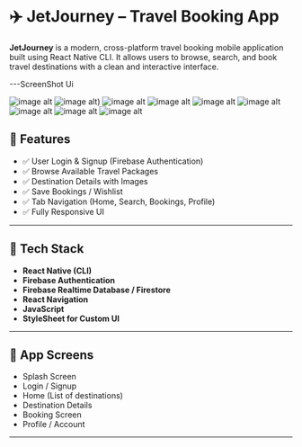 # ✈️ JetJourney – Travel Booking App

**JetJourney** is a modern, cross-platform travel booking mobile application built using React Native CLI. It allows users to browse, search, and book travel destinations with a clean and interactive interface.

---ScreenShot Ui

![image alt](https://github.com/Mohsinpadhan/JetJourney-Travel-Booking-App-/blob/475a8045d10e403690e582bd708ac6dd0c4c0acd/ui1.jpg)
![image alt](https://github.com/Mohsinpadhan/JetJourney-Travel-Booking-App-/blob/bb8801fa4987fd5911a956487adf31595f76d632/ui2%20(2).jpg))
![image alt](https://github.com/Mohsinpadhan/JetJourney-Travel-Booking-App-/blob/6f97114b7ad4b5b03a3a928fefdc9b9b87c26603/ui3.jpg)
![image alt](https://github.com/Mohsinpadhan/JetJourney-Travel-Booking-App-/blob/60636772b66431395ad7849eece01a10a95e648e/login%20ui4.jpg)
![image alt](https://github.com/Mohsinpadhan/JetJourney-Travel-Booking-App-/blob/898c4d8065b243c671fadcf075f9b80cf5e6f058/HomeScreenui%205.jpg)
![image alt](https://github.com/Mohsinpadhan/JetJourney-Travel-Booking-App-/blob/3c7099263f54a25e350977750e28e30948334c00/ui6%20(2).jpg)
![image alt](https://github.com/Mohsinpadhan/JetJourney-Travel-Booking-App-/blob/5c914f8b5957be20da4c3c07a6393b97effa0b23/ui7%20(2).jpg)
![image alt](https://github.com/Mohsinpadhan/JetJourney-Travel-Booking-App-/blob/e7368bb0b9d9fd2da13cc5937a5ee9b474c6338c/ui8.jpg)
![image alt](https://github.com/Mohsinpadhan/JetJourney-Travel-Booking-App-/blob/7abfe70a44c9736adddc22fe0bd0877284c3e156/ui9.jpg)


## 🚀 Features

- ✅ User Login & Signup (Firebase Authentication)
- ✅ Browse Available Travel Packages
- ✅ Destination Details with Images
- ✅ Save Bookings / Wishlist
- ✅ Tab Navigation (Home, Search, Bookings, Profile)
- ✅ Fully Responsive UI

---

## 📱 Tech Stack

- **React Native (CLI)**
- **Firebase Authentication**
- **Firebase Realtime Database / Firestore**
- **React Navigation**
- **JavaScript**
- **StyleSheet for Custom UI**

---

## 🧭 App Screens

- Splash Screen  
- Login / Signup  
- Home (List of destinations)  
- Destination Details  
- Booking Screen  
- Profile / Account

---



